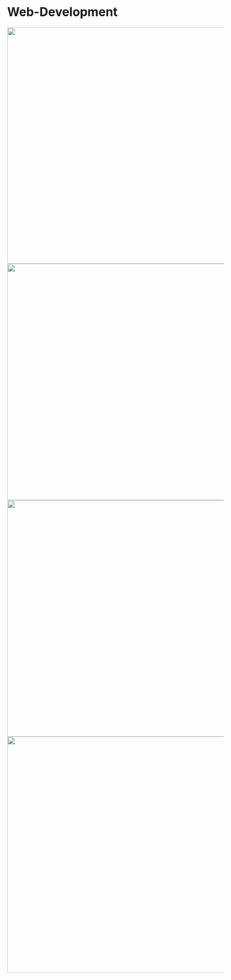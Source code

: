 # Web-Development
<div id="header" align="center">
   <img src="https://github-production-user-asset-6210df.s3.amazonaws.com/55986701/257161827-07366791-eea2-4a6a-a219-85630d012917.png" width="550"/><br>
   
</div>
<div id="header" align="center">
   <img src="https://github-production-user-asset-6210df.s3.amazonaws.com/55986701/257162795-de56c431-6c48-41fb-b0bb-109bbd800e33.png" width="550"/><br>
</div>
<div id="header" align="center">
   <img src="https://github-production-user-asset-6210df.s3.amazonaws.com/55986701/257163295-c124f522-610f-454f-a8f1-4843cae860c0.png" width="550"/><br>
</div>
<div id="header" align="center">
   <img src="https://github-production-user-asset-6210df.s3.amazonaws.com/55986701/7bcb6ddb-dd9a-440b-93a1-25070588d42c.png" width="550"/><br>
</div>
